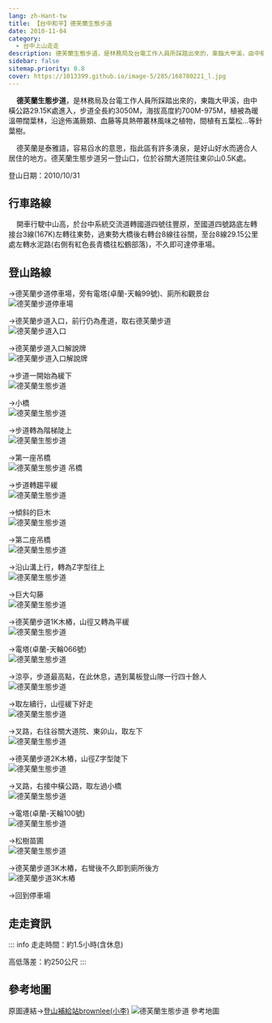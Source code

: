 ```yaml
---
lang: zh-Hant-tw
title: 【台中和平】德芙蘭生態步道
date: 2010-11-04
category: 
  - 台中上山走走
description: 德芙蘭生態步道，是林務局及台電工作人員所踩踏出來的，東臨大甲溪，由中橫公路29.15K處進入，步道全長約3050M，海拔高度約700M-975M，植被為暖溫帶闊葉林，沿途佈滿蕨類、血藤等具熱帶叢林風味之植物，間植有五葉松等針葉樹。德芙蘭是泰雅語，容易舀水的意思，指此區有許多湧泉。
sidebar: false
sitemap.priority: 0.8
cover: https://1013399.github.io/image-5/285/168780221_l.jpg
---
```


    **德芙蘭生態步道**，是林務局及台電工作人員所踩踏出來的，東臨大甲溪，由中橫公路29.15K處進入，步道全長約3050M，海拔高度約700M-975M，植被為暖溫帶闊葉林，沿途佈滿蕨類、血藤等具熱帶叢林風味之植物，間植有五葉松…等針葉樹。  

    德芙蘭是泰雅語，容易舀水的意思，指此區有許多湧泉，是好山好水而適合人居住的地方。德芙蘭生態步道另一登山口，位於谷關大道院往東卯山0.5K處。

<!-- more -->

登山日期：2010/10/31

## 行車路線
    開車行駛中山高，於台中系統交流道轉國道四號往豐原，至國道四號路底左轉接台3線(167K)左轉往東勢，過東勢大橋後右轉台8線往谷關，至台8線29.15公里處左轉水泥路(右側有紅色長青橋往松鶴部落)，不久即可達停車場。

## 登山路線  
→德芙蘭步道停車場，旁有電塔(卓蘭-天輪99號)、廁所和觀景台  
![德芙蘭步道停車場](https://1013399.github.io/image-5/285/168780212_l.jpg)

→德芙蘭步道入口，前行仍為產道，取右德芙蘭步道  
![德芙蘭步道入口](https://1013399.github.io/image-5/285/168780213_l.jpg)

→德芙蘭步道入口解說牌  
![德芙蘭步道入口解說牌](https://1013399.github.io/image-5/285/168780214_l.jpg)

→步道一開始為緩下  
![德芙蘭生態步道](https://1013399.github.io/image-5/285/168780215_l.jpg)

→小橋  
![德芙蘭生態步道](https://1013399.github.io/image-5/285/168780217_l.jpg)

→步道轉為階梯陡上  
![德芙蘭生態步道](https://1013399.github.io/image-5/285/168780219_l.jpg)

→第一座吊橋  
![德芙蘭生態步道 吊橋](https://1013399.github.io/image-5/285/168780220_l.jpg)

→步道轉趨平緩  
![德芙蘭生態步道](https://1013399.github.io/image-5/285/168780221_l.jpg)

→傾斜的巨木  
![德芙蘭生態步道](https://1013399.github.io/image-5/285/168780222_l.jpg)

→第二座吊橋  
![德芙蘭生態步道](https://1013399.github.io/image-5/285/168780224_l.jpg)

→沿山溝上行，轉為Z字型往上  
![德芙蘭生態步道](https://1013399.github.io/image-5/285/168780228_l.jpg)

→巨大勾藤  
![德芙蘭生態步道](https://1013399.github.io/image-5/285/168780230_l.jpg)

→德芙蘭步道1K木樁，山徑又轉為平緩  
![德芙蘭生態步道](https://1013399.github.io/image-5/285/168780231_l.jpg)

→電塔(卓蘭-天輪066號)  
![德芙蘭生態步道](https://1013399.github.io/image-5/285/168780233_l.jpg)

→涼亭，步道最高點，在此休息，遇到萬板登山隊一行四十餘人  
![德芙蘭生態步道](https://1013399.github.io/image-5/285/168780236_l.jpg)

→取左續行，山徑緩下好走  
![德芙蘭生態步道](https://1013399.github.io/image-5/285/168780240_l.jpg)

→叉路，右往谷關大道院、東卯山，取左下  
![德芙蘭生態步道](https://1013399.github.io/image-5/285/168780243_l.jpg)

→德芙蘭步道2K木樁，山徑Z字型陡下  
![德芙蘭生態步道](https://1013399.github.io/image-5/285/168780248_l.jpg)

→叉路，右接中橫公路，取左過小橋  
![德芙蘭生態步道](https://1013399.github.io/image-5/285/168780251_l.jpg)

→電塔(卓蘭-天輪100號)  
![德芙蘭生態步道](https://1013399.github.io/image-5/285/168780254_l.jpg)

→松樹苗圃  
![德芙蘭生態步道](https://1013399.github.io/image-5/285/168780258_l.jpg)

→德芙蘭步道3K木樁，右彎後不久即到廁所後方  
![德芙蘭步道3K木樁](https://1013399.github.io/image-5/285/168780211_l.jpg)

→回到停車場

## 走走資訊
::: info
走走時間：約1.5小時(含休息)

高低落差：約250公尺
:::

## 參考地圖
原圖連結→[登山補給站brownlee(小李)](http://www.keepon.com.tw/ActiveSite/Article/One.asp?ArticleID=24343)
![德芙蘭生態步道 參考地圖](https://1013399.github.io/image-5/285/168780304_l.jpg)